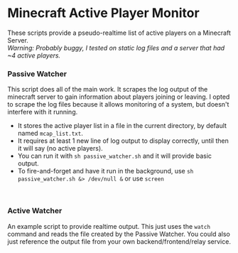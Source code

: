 # Minecraft Active Player Monitor

These scripts provide a pseudo-realtime list of active players on a Minecraft Server.
<br>
_Warning: Probably buggy, I tested on static log files and a server that had ~4 active players._
<br>

### Passive Watcher
This script does all of the main work.
It scrapes the log output of the minecraft server to gain information about players joining or leaving.
I opted to scrape the log files because it allows monitoring of a system, but doesn't interfere with it running.
- It stores the active player list in a file in the current directory, by default named `mcap_list.txt`.
- It requires at least 1 new line of log output to display correctly, until then it will say (no active players).
- You can run it with `sh passive_watcher.sh` and it will provide basic output.
- To fire-and-forget and have it run in the background, use `sh passive_watcher.sh &> /dev/null &` or use `screen`
<br>

### Active Watcher
An example script to provide realtime output.
This just uses the `watch` command and reads the file created by the Passive Watcher.
You could also just reference the output file from your own backend/frontend/relay service.
